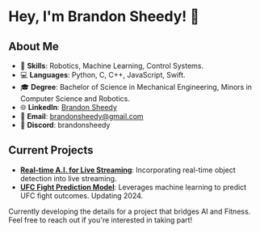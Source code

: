 # Hey, I'm Brandon Sheedy! 👋

## About Me

- 🔧 **Skills**: Robotics, Machine Learning, Control Systems.
- 💻 **Languages**: Python, C, C++, JavaScript, Swift.
- 🎓 **Degree**: Bachelor of Science in Mechanical Engineering, Minors in Computer Science and Robotics.
- 🌐 **LinkedIn**: [Brandon Sheedy](https://www.linkedin.com/in/brandon-sheedy/)
- 📧 **Email**: [brandonsheedy@gmail.com](mailto:brandonsheedy@gmail.com)
- 💬 **Discord**: brandonsheedy

## Current Projects

- **[Real-time A.I. for Live Streaming](#)**: Incorporating real-time object detection into live streaming.
- **[UFC Fight Prediction Model](#)**: Leverages machine learning to predict UFC fight outcomes. Updating 2024.

Currently developing the details for a project that bridges AI and Fitness. Feel free to reach out if you're interested in taking part!
